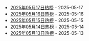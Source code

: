 * [2025年05月17日热榜](https://product-daily.haha.ai/posts/20250517) - 2025-05-17
* [2025年05月16日热榜](https://product-daily.haha.ai/posts/20250516) - 2025-05-16
* [2025年05月15日热榜](https://product-daily.haha.ai/posts/20250515) - 2025-05-15
* [2025年05月14日热榜](https://product-daily.haha.ai/posts/20250514) - 2025-05-14
* [2025年05月13日热榜](https://product-daily.haha.ai/posts/20250513) - 2025-05-13
